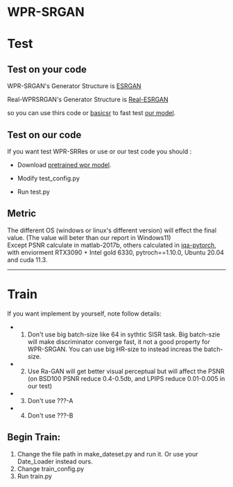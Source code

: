 # WPR-SRGAN

# Test

Test on your code
----------------------------------------------------

WPR-SRGAN's Generator Structure is [ESRGAN](https://github.com/xinntao/ESRGAN)

Real-WPRSRGAN's Generator Structure is [Real-ESRGAN](https://github.com/xinntao/Real-ESRGAN)

so you can use thirs code or [basicsr](https://github.com/XPixelGroup/BasicSR) to fast test [our model](https://drive.google.com/drive/folders/1yMxgA8wpfcHQ1CRUrJyiU__D_tD3fi4K?usp=sharing).

Test on our code
----------------------------------------------------
If you want test WPR-SRRes or use or our test code you should :

* Download [pretrained wpr model](https://drive.google.com/drive/folders/1yMxgA8wpfcHQ1CRUrJyiU__D_tD3fi4K?usp=sharing).

* Modify test_config.py

* Run test.py

Metric
----------------------------------------------------
The different OS (windows or linux's different version) will effect the final value. (The value will beter than our report in Windows11)\
Except PSNR calculate in matlab-2017b, others calculated in [iqa-pytorch](https://github.com/chaofengc/IQA-PyTorch), with enviorment RTX3090 + Intel gold 6330, pytroch==1.10.0, Ubuntu 20.04 and cuda 11.3.

----------------------------------------------------
# Train

If you want implement by yourself, note follow details:

* 1. Don't use big batch-size like 64 in sythtic SISR task. Big batch-szie will make discriminator converge fast, it not a good property for WPR-SRGAN. You can use big HR-size to instead increas the batch-size.
* 2. Use Ra-GAN will get better visual perceptual but will affect the PSNR (on BSD100 PSNR reduce 0.4-0.5db, and LPIPS reduce 0.01-0.005 in our test)
* 3. Don't use ???-A
* 4. Don't use ???-B

Begin Train:
---------------------------------------------------
1. Change the file path in make_dateset.py and run it. Or use your Date_Loader instead ours.
2. Change train_config.py
3. Run train.py
